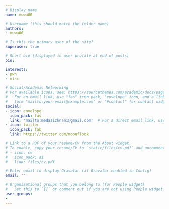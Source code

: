 ```yaml
---
# Display name
name: muwa00

# Username (this should match the folder name)
authors:
- muwa00

# Is this the primary user of the site?
superuser: true

# Short bio (displayed in user profile at end of posts)
bio: 

interests:
- pwn
- misc

# Social/Academic Networking
# For available icons, see: https://sourcethemes.com/academic/docs/page-builder/#icons
#   For an email link, use "fas" icon pack, "envelope" icon, and a link in the
#   form "mailto:your-email@example.com" or "#contact" for contact widget.
social:
- icon: envelope
  icon_pack: fas
  link: 'mailto:medazizknani@gmail.com'  # For a direct email link, use "mailto:test@example.org".
- icon: twitter
  icon_pack: fab
  link: https://twitter.com/moonflock

# Link to a PDF of your resume/CV from the About widget.
# To enable, copy your resume/CV to `static/files/cv.pdf` and uncomment the lines below.
# - icon: cv
#   icon_pack: ai
#   link: files/cv.pdf

# Enter email to display Gravatar (if Gravatar enabled in Config)
email: ""

# Organizational groups that you belong to (for People widget)
#   Set this to `[]` or comment out if you are not using People widget.
user_groups:
-
---
```



